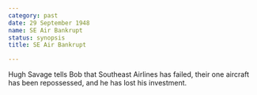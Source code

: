 ```yaml
---
category: past
date: 29 September 1948
name: SE Air Bankrupt
status: synopsis
title: SE Air Bankrupt

---
```

Hugh Savage tells Bob that Southeast Airlines has failed, their one aircraft has been repossessed, and he has lost his investment.
